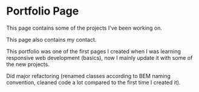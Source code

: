 # Portfolio Page

This page contains some of the projects I've been working on.

This page also contains my contact.

This portfolio was one of the first pages I created when I was learning responsive web development (basics), now I mainly update it with some of the new projects.

Did major refactoring (renamed classes according to BEM naming convention, cleaned code a lot compared to the first time I created it).
